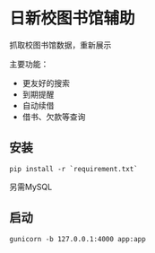 日新校图书馆辅助
====
抓取校图书馆数据，重新展示

主要功能：

 - 更友好的搜索
 - 到期提醒
 - 自动续借
 - 借书、欠款等查询

安装
----
	pip install -r `requirement.txt`
另需MySQL

启动
----
	gunicorn -b 127.0.0.1:4000 app:app